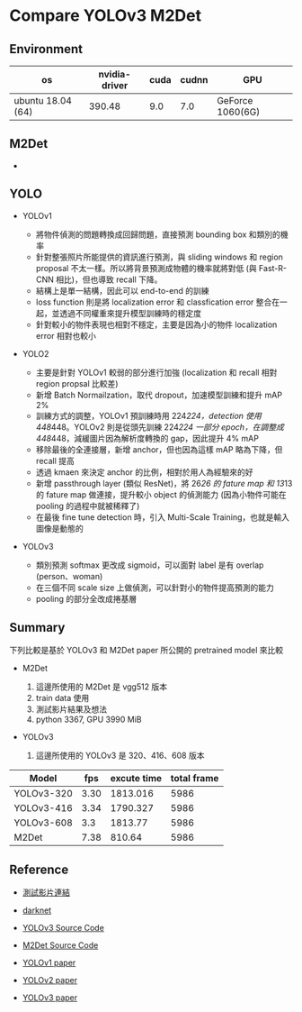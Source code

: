 # Compare YOLOv3 M2Det

## Environment

| os | nvidia-driver | cuda | cudnn | GPU |
| --- | --- | --- | --- |--- |
| ubuntu 18.04 (64) | 390.48 | 9.0 | 7.0 | GeForce 1060(6G) |

## M2Det

-

## YOLO

- YOLOv1
    - 將物件偵測的問題轉換成回歸問題，直接預測 bounding box 和類別的機率
    - 針對整張照片所能提供的資訊進行預測，與 sliding windows 和 region proposal 不太一樣。所以將背景預測成物體的機率就將對低 (與 Fast-R-CNN 相比)，但也導致 recall 下降。
    - 結構上是單一結構，因此可以 end-to-end 的訓練
    - loss function 則是將 localization error 和 classfication error 整合在一起，並透過不同權重來提升模型訓練時的穩定度
    - 針對較小的物件表現也相對不穩定，主要是因為小的物件 localization error 相對也較小

- YOLO2
    - 主要是針對 YOLOv1 較弱的部分進行加強 (localization 和 recall 相對 region propsal 比較差)
    - 新增 Batch Normailzation，取代 dropout，加速模型訓練和提升 mAP 2%
    - 訓練方式的調整，YOLOv1 預訓練時用 224*224，detection 使用 448*448。YOLOv2 則是從頭先訓練 224*224 一部分 epoch，在調整成 448*448，減緩圖片因為解析度轉換的 gap，因此提升 4% mAP
    - 移除最後的全連接層，新增 anchor，但也因為這樣 mAP 略為下降，但 recall 提高
    - 透過 kmaen 來決定 anchor 的比例，相對於用人為經驗來的好
    - 新增 passthrough layer (類似 ResNet)，將 26*26 的 fature map 和 13*13 的 fature map 做連接，提升較小 object 的偵測能力 (因為小物件可能在 pooling 的過程中就被稀釋了)
    - 在最後 fine tune detection 時，引入 Multi-Scale Training，也就是輸入圖像是動態的

- YOLOv3
    - 類別預測 softmax 更改成 sigmoid，可以面對 label 是有 overlap (person、woman)
    - 在三個不同 scale size 上做偵測，可以針對小的物件提高預測的能力
    - pooling 的部分全改成捲基層

## Summary

下列比較是基於 YOLOv3 和 M2Det paper 所公開的 pretrained model 來比較

- M2Det

  1. 這邊所使用的 M2Det 是 vgg512 版本
  2. train data 使用
  3. 測試影片結果及想法
  2. python 3367, GPU 3990 MiB

- YOLOv3

  1. 這邊所使用的 YOLOv3 是 320、416、608 版本


| Model | fps | excute time | total frame |
| --- | --- | --- | --- |
| YOLOv3-320 | 3.30 | 1813.016 | 5986 |
| YOLOv3-416 | 3.34 | 1790.327 | 5986 |
| YOLOv3-608 | 3.3 | 1813.77 | 5986 |
| M2Det | 7.38 | 810.64 | 5986 |

## Reference

- [測試影片連結](https://www.youtube.com/watch?v=yzFcXUO0HTA)

- [darknet](https://github.com/pjreddie/darknet)

- [YOLOv3 Source Code](https://github.com/iArunava/YOLOv3-Object-Detection-with-OpenCV)

- [M2Det Source Code](https://github.com/qijiezhao/M2Det)

- [YOLOv1 paper](https://www.cv-foundation.org/openaccess/content_cvpr_2016/papers/Redmon_You_Only_Look_CVPR_2016_paper.pdf)

- [YOLOv2 paper](http://openaccess.thecvf.com/content_cvpr_2017/papers/Redmon_YOLO9000_Better_Faster_CVPR_2017_paper.pdf)

- [YOLOv3 paper](https://pjreddie.com/media/files/papers/YOLOv3.pdf)